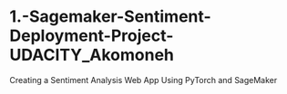 # 1.-Sagemaker-Sentiment-Deployment-Project-UDACITY_Akomoneh
 Creating a Sentiment Analysis Web App Using PyTorch and SageMaker
